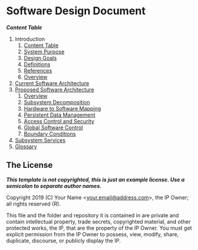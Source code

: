 # Software Design Document

***Content Table***

1. Introduction
    1. [Content Table](#11-content-table)
    2. [System Purpose](#12-system-purpose)
    3. [Design Goals](#13-design-goals)
    4. [Definitions](#14-definitions)
    5. [References](#15-references)
    6. [Overview](#16-overview)
2. [Current Software Architecture](#2-current-software-architecture])
3. [Proposed Software Architecture](#3-proposed-software-architecture)
    1. [Overview](#31-overview)
    2. [Subsystem Decomposition](#32-subsystem-decomposition)
    3. [Hardware to Software Mapping](#33-hardware-to-software-mapping)
    4. [Persistent Data Management](#34-persistent-data-management)
    5. [Access Control and Security](#35-access-control-and-security)
    6. [Global Software Control](#36-global-software-control)
    7. [Boundary Conditions](#37-boundary-conditions)
4. [Subsystem Services](#4-subsystem-services)
5. [Glossary](#5-glossary)

## The License

***This template is not copyrighted, this is just an example license. Use a semicolon to separate author names.***

Copyright 2019 (C) Your Name <<your.email@address.com>>, the IP Owner; all rights reserved (R).

This file and the folder and repository it is contained in are private and contain intellectual property, trade secrets, copyrighted material, and other protected works, the IP, that are the property of the IP Owner. You must get explicit permission from the IP Owner to possess, view, modify, share, duplicate, discourse, or publicly display the IP.
